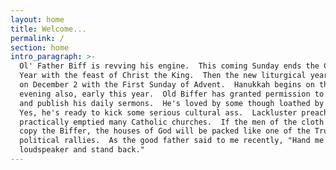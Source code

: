 ```yaml
---
layout: home
title: Welcome...
permalink: /
section: home
intro_paragraph: >-
  Ol' Father Biff is revving his engine.  This coming Sunday ends the Church
  Year with the feast of Christ the King.  Then the new liturgical year starts
  on December 2 with the First Sunday of Advent.  Hanukkah begins on that
  evening also, early this year.  Old Biffer has granted permission to record
  and publish his daily sermons.  He's loved by some though loathed by many. 
  Yes, he's ready to kick some serious cultural ass.  Lackluster preaching has
  practically emptied many Catholic churches.  If the men of the cloth will only
  copy the Biffer, the houses of God will be packed like one of the Trumper's
  political rallies.  As the good father said to me recently, "Hand me that
  loudspeaker and stand back."
---
```


